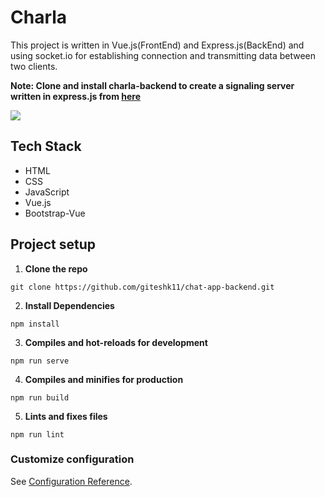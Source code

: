 # Charla

This project is written in Vue.js(FrontEnd) and Express.js(BackEnd) and using socket.io for establishing connection and transmitting data between two clients.

**Note: Clone and install charla-backend to create a signaling server written in express.js from [here](https://github.com/giteshk11/charla-backend)**

![](https://img.shields.io/badge/first--timer--only-friendly-green)

## Tech Stack

- HTML
- CSS
- JavaScript
- Vue.js
- Bootstrap-Vue

## Project setup

1. **Clone the repo**

```
git clone https://github.com/giteshk11/chat-app-backend.git
```

2. **Install Dependencies**

```
npm install
```

3. **Compiles and hot-reloads for development**

```
npm run serve
```

4. **Compiles and minifies for production**

```
npm run build
```

5. **Lints and fixes files**

```
npm run lint
```

### Customize configuration

See [Configuration Reference](https://cli.vuejs.org/config/).
